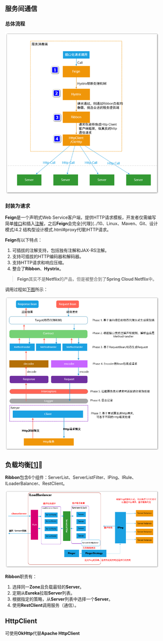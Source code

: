 ## 服务间通信

### 总体流程

![](../images/6/http_client.png)

### 封装为请求

**Feign**是一个声明式Web Service客户端，提供HTTP请求模板，开发者仅需编写简单<u>接口</u>和插入<u>注解</u>，之后**Feign**会完全[代理](../10、Linux、Maven、Git、设计模式/4.2 结构型设计模式.html#proxy代理)HTTP请求。

**Feign**有以下特点：

1. 可插拔的注解支持，包括独有注解和JAX-RS注解。
2. 支持可插拔的HTTP编码器和解码器。
3. 支持HTTP请求和响应压缩。
4. 整合了**Ribbon**、**Hystrix**。

> **Feign**其实不是**Netflix**的产品，但是被整合到了**Spring Cloud Netflix**中。

调用过程如[下图](https://louluan.blog.csdn.net/article/details/82821294)所示：

![](../images/6/feign_process.png)



## 负载均衡[[1]](https://louluan.blog.csdn.net/article/details/83060310)🌙

**Ribbon**包含6个组件：ServerList、ServerListFilter、IPing、IRule、ILoaderBalancer、RestClient。

![](../images/6/ribbon_framework.png)

**Ribbon**职责有：

1. 选择同一**Zone**且负载最轻的**Server**。
2. 定期从**Eureka**拉取**Server**列表。
3. 根据指定的策略，从**Server**列表中选择一个**Server**。
4. 使用**RestClient**调用服务（通信）。



## HttpClient

可使用**OkHttp**代替**Apache HttpClient**

